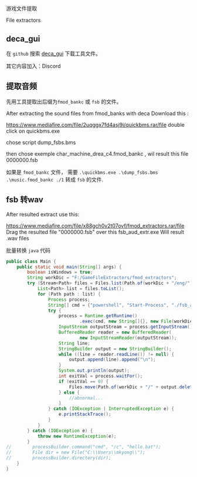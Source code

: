 #

游戏文件提取

File extractors

## deca_gui

在 `github` 搜索 [deca_gui](https://github.com/kk49/deca)  下载工具文件。

其它内容加入：Discord

## 提取音频

先用工具提取出后缀为`fmod_bankc` 或 `fsb` 的文件。

After extracting the sound files from fmod_banks with deca
Download this :

<https://www.mediafire.com/file/2uqggx7fd4asj9i/quickbms.rar/file>
double click on quickbms.exe

chose script dump_fsbs.bms

then chose exemple char_machine_drea_c4.fmod_bankc , wil result this file
0000000.fsb


如果是 `fmod_bankc` 文件， 需要 `.\quickbms.exe .\dump_fsbs.bms .\music.fmod_bankc ./1` 转成  `fsb` 的文件.

## fsb 转wav

After resulted extract use this:

<https://www.mediafire.com/file/x88gch0v2t07ovf/fmod_extractors.rar/file>
Drag the resulted file "0000000.fsb" over this fsb_aud_extr.exe
Will result .wav files

批量转换 `java` 代码

```java
public class Main {
    public static void main(String[] args) {
        boolean isWindows = true;
        String workDic = "F:/GameFileExtractors/fmod_extractors";
        try (Stream<Path> files = Files.list(Path.of(workDic + "/eng/"))) {
            List<Path> list = files.toList();
            for (Path path : list) {
                Process process;
                String[] cmd = {"powershell", "Start-Process", "./fsb_aud_extr.exe", path.toString(), "-NoNewWindow -Wait"};
                try {
                    process = Runtime.getRuntime()
                            .exec(cmd, new String[]{}, new File(workDic));
                    InputStream outputStream = process.getInputStream();
                    BufferedReader reader = new BufferedReader(
                            new InputStreamReader(outputStream));
                    String line;
                    StringBuilder output = new StringBuilder();
                    while ((line = reader.readLine()) != null) {
                        output.append(line).append("\n");
                    }
                    System.out.println(output);
                    int exitVal = process.waitFor();
                    if (exitVal == 0) {
                        Files.move(Path.of(workDic + "/" + output.deleteCharAt(output.length() - 1) + ".wav"), Path.of(workDic + "/res/" + path.getFileName().toString().replace(".fsb", ".wav")));
                    } else {
                        //abnormal...
                    }
                } catch (IOException | InterruptedException e) {
                    e.printStackTrace();
                }
            }
        } catch (IOException e) {
            throw new RuntimeException(e);
        }
//        processBuilder.command("cmd", "/c", "hello.bat");
//        File dir = new File("C:\\Users\\mkyong\\");
//        processBuilder.directory(dir);
    }
}
```

